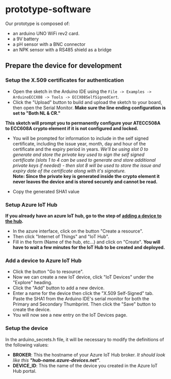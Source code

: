 # prototype-software

Our prototype is composed of:
- an arduino UNO WiFi rev2 card.
- a 9V battery
- a pH sensor with a BNC connector
- an NPK sensor with a RS485 shield as a bridge

## Prepare the device for development

### Setup the X.509 certificates for authentication

- Open the sketch in the Arduino IDE using the `File -> Examples -> ArduinoECCX08 -> Tools -> ECCX08SelfSignedCert`.
- Click the "Upload" button to build and upload the sketch to your board, then open the Serial Monitor. **Make sure the line ending configuration is set to "Both NL & CR."**

**This sketch will prompt you to permanently configure your ATECC508A to ECC608A crypto element if it is not configured and locked.**

- You will be prompted for information to include in the self signed certificate, including the issue year, month, day and hour of the certificate and the expiry period in years. *We'll be using slot 0 to generate and store the private key used to sign the self signed certificate (slots 1 to 4 can be used to generate and store additional private keys if needed) - then slot 8 will be used to store the issue and expiry date of the certificate along with it's signature.*   
**Note: Since the private key is generated inside the crypto element it never leaves the device and is stored securely and cannot be read.**

- Copy the generated SHA1 value

### Setup Azure IoT Hub

**If you already have an azure IoT hub, go to the step of [adding a device to the hub](#Add-a-device-to-Azure-IoT-Hub).**

- In the azure interface, click on the button "Create a resource".
- Then click "Internet of Things" and "IoT Hub".
- Fill in the form (Name of the hub, etc...) and click on "Create". **You will have to wait a few minutes for the IoT Hub to be created and deployed.**

### Add a device to Azure IoT Hub

- Click the button "Go to resource".
- Now we can create a new IoT device, click "IoT Devices" under the "Explore" heading.
- Click the "Add" button to add a new device.
- Enter a name for the device then click the "X.509 Self-Signed" tab. Paste the SHA1 from the Arduino IDE's serial monitor for both the Primary and Secondary Thumbprint. Then click the "Save" button to create the device.
- You will now see a new entry on the IoT Devices page.

### Setup the device

In the arduino_secrets.h file, it will be necessary to modify the definitions of the following values:
- **BROKER**: This the hostname of your Azure IoT Hub broker. *It should look like this **"hub-name.azure-devices.net"**.*
- **DEVICE_ID**: This the name of the device you created in the Azure IoT Hub portal.

